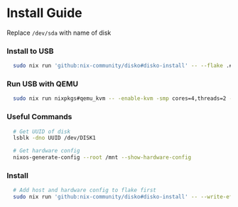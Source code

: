 # Install Guide
Replace `/dev/sda` with name of disk

### Install to USB
```bash
  sudo nix run 'github:nix-community/disko#disko-install' -- --flake .#usb --disk main /dev/sda
```

### Run USB with QEMU
```bash
  sudo nix run nixpkgs#qemu_kvm -- -enable-kvm -smp cores=4,threads=2 -m 8G -hda /dev/sda
```

### Useful Commands
```bash
  # Get UUID of disk
  lsblk -dno UUID /dev/DISK1

  # Get hardware config
  nixos-generate-config --root /mnt --show-hardware-config
```

### Install
```bash
  # Add host and hardware config to flake first
  sudo nix run 'github:nix-community/disko#disko-install' -- --write-efi-boot-entries --flake .#hostname --disk main /dev/sda
```


